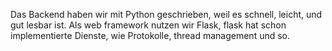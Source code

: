 Das Backend haben wir mit Python geschrieben, weil es schnell, leicht, und gut lesbar ist. Als web framework nutzen wir Flask, flask hat schon implementierte Dienste, wie Protokolle, thread management und so.